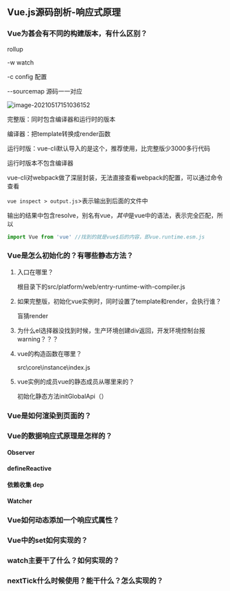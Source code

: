 ## Vue.js源码剖析-响应式原理

### Vue为甚会有不同的构建版本，有什么区别？

rollup

-w  watch

-c config 配置

--sourcemap 源码一一对应

![image-20210517151036152](C:\Users\luoli\AppData\Roaming\Typora\typora-user-images\image-20210517151036152.png)

完整版：同时包含编译器和运行时的版本

编译器：把template转换成render函数

运行时版：vue-cli默认导入的是这个，推荐使用，比完整版少3000多行代码

运行时版本不包含编译器

vue-cli对webpack做了深层封装，无法直接查看webpack的配置，可以通过命令查看

`vue inspect > output.js`>表示输出到后面的文件中

输出的结果中包含resolve，别名有vue$，其中$是vue中的语法，表示完全匹配，所以

```js
import Vue from 'vue' //找到的就是vue$后的内容，即vue.runtime.esm.js
```



### Vue是怎么初始化的？有哪些静态方法？

1. 入口在哪里？

   根目录下的src/platform/web/entry-runtime-with-compiler.js

2. 如果完整版，初始化vue实例时，同时设置了template和render，会执行谁？

   盲猜render

3. 为什么el选择器没找到时候，生产环境创建div返回，开发环境控制台报warning？？？



4. vue的构造函数在哪里？

   src\core\instance\index.js

5. vue实例的成员vue的静态成员从哪里来的？

   初始化静态方法initGlobalApi（）

### Vue是如何渲染到页面的？



### Vue的数据响应式原理是怎样的？



#### Observer



#### defineReactive



#### 依赖收集 dep



#### Watcher



### Vue如何动态添加一个响应式属性？



### Vue中的set如何实现的？



### watch主要干了什么？如何实现的？



### nextTick什么时候使用？能干什么？怎么实现的？

